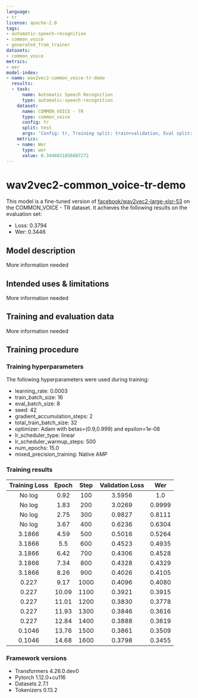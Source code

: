```yaml
---
language:
- tr
license: apache-2.0
tags:
- automatic-speech-recognition
- common_voice
- generated_from_trainer
datasets:
- common_voice
metrics:
- wer
model-index:
- name: wav2vec2-common_voice-tr-demo
  results:
  - task:
      name: Automatic Speech Recognition
      type: automatic-speech-recognition
    dataset:
      name: COMMON_VOICE - TR
      type: common_voice
      config: tr
      split: test
      args: 'Config: tr, Training split: train+validation, Eval split: test'
    metrics:
    - name: Wer
      type: wer
      value: 0.3446021856807272
---
```


<!-- This model card has been generated automatically according to the information the Trainer had access to. You
should probably proofread and complete it, then remove this comment. -->

# wav2vec2-common_voice-tr-demo

This model is a fine-tuned version of [facebook/wav2vec2-large-xlsr-53](https://huggingface.co/facebook/wav2vec2-large-xlsr-53) on the COMMON_VOICE - TR dataset.
It achieves the following results on the evaluation set:
- Loss: 0.3794
- Wer: 0.3446

## Model description

More information needed

## Intended uses & limitations

More information needed

## Training and evaluation data

More information needed

## Training procedure

### Training hyperparameters

The following hyperparameters were used during training:
- learning_rate: 0.0003
- train_batch_size: 16
- eval_batch_size: 8
- seed: 42
- gradient_accumulation_steps: 2
- total_train_batch_size: 32
- optimizer: Adam with betas=(0.9,0.999) and epsilon=1e-08
- lr_scheduler_type: linear
- lr_scheduler_warmup_steps: 500
- num_epochs: 15.0
- mixed_precision_training: Native AMP

### Training results

| Training Loss | Epoch | Step | Validation Loss | Wer    |
|:-------------:|:-----:|:----:|:---------------:|:------:|
| No log        | 0.92  | 100  | 3.5956          | 1.0    |
| No log        | 1.83  | 200  | 3.0269          | 0.9999 |
| No log        | 2.75  | 300  | 0.9827          | 0.8111 |
| No log        | 3.67  | 400  | 0.6236          | 0.6304 |
| 3.1866        | 4.59  | 500  | 0.5016          | 0.5264 |
| 3.1866        | 5.5   | 600  | 0.4523          | 0.4935 |
| 3.1866        | 6.42  | 700  | 0.4306          | 0.4528 |
| 3.1866        | 7.34  | 800  | 0.4328          | 0.4329 |
| 3.1866        | 8.26  | 900  | 0.4026          | 0.4105 |
| 0.227         | 9.17  | 1000 | 0.4096          | 0.4080 |
| 0.227         | 10.09 | 1100 | 0.3921          | 0.3915 |
| 0.227         | 11.01 | 1200 | 0.3830          | 0.3778 |
| 0.227         | 11.93 | 1300 | 0.3846          | 0.3616 |
| 0.227         | 12.84 | 1400 | 0.3888          | 0.3619 |
| 0.1046        | 13.76 | 1500 | 0.3861          | 0.3509 |
| 0.1046        | 14.68 | 1600 | 0.3798          | 0.3455 |


### Framework versions

- Transformers 4.26.0.dev0
- Pytorch 1.12.0+cu116
- Datasets 2.7.1
- Tokenizers 0.13.2
